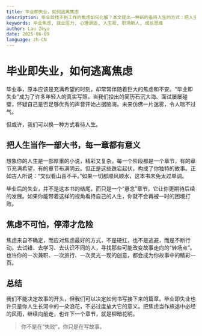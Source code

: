 ```yaml
---
title: 毕业即失业，如何逃离焦虑
description: 毕业后找不到工作的焦虑如何化解？本文提出一种新的看待人生的方式：把人生当作一本起伏跌宕的小说，继续前行，你的故事还没写完。
keywords: 毕业焦虑, 就业压力, 心理调适, 人生观, 职场新人, 成长思维
author: Lau Zeyu
date: 2025-06-09
language: zh-CN
---
```


# 毕业即失业，如何逃离焦虑

毕业季，原本应该是充满希望的时刻，却常常伴随着巨大的焦虑和不安。“毕业即失业”成为了许多年轻人的真实写照。当我们投出的简历石沉大海、面试屡屡碰壁，怀疑自己是否足够优秀的声音开始占据脑海。未来仿佛一片迷雾，令人喘不过气。

但或许，我们可以换一种方式看待人生。

## 把人生当作一部大书，每一章都有意义

想象你的人生是一部厚重的小说，精彩又复杂。每一个阶段都是一个章节，有的章节充满希望，有的章节布满阴云。但正是这些跌宕起伏，构成了你独特的故事。正如古人所说：“文似看山喜不平。”如果一切都顺风顺水，这本书未免太过单调。

毕业后的失业，并不是这本书的结尾，而只是一个“悬念”章节，它让你更期待后续的发展。如果你能带着这样的视角看待自己的人生，你就不会再被一时的困境打败。

## 焦虑不可怕，停滞才危险

焦虑来自不确定，而应对焦虑最好的方式，不是硬扛，也不是逃避，而是不断行动。去试错、去学习、去认识不同的人，寻找那些可能改变故事走向的“转场点”。也许你的一次兼职、一次旅行、一次灵光一现的创意，都会成为你故事中的精彩一页。

## 总结

我们不能决定故事的开头，但我们可以决定如何书写接下来的篇章。毕业即失业也许只是你人生长河中的一朵浪花，不必过度放大它的意义。把焦虑当作旅途中必经的风雨，继续向前走，也许下一个章节，就是柳暗花明。

> 你不是在“失败”，你只是在写故事。
